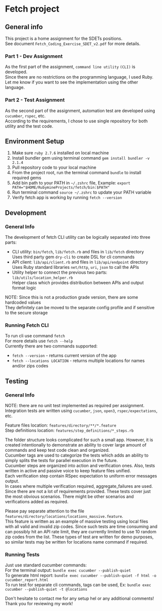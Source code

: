 # Fetch project
## General info
This project is a home assignment for the SDETs positions.   
See document `Fetch_Coding_Exercise_SDET_v2.pdf` for more details.

### Part 1 - Dev Assignment
As the first part of the assignment, `command line utility` `(CLI)` is developed.  
Since there are no restrictions on the programming language, I used Ruby.  
Let me know if you want to see the implementation using the other language.

### Part 2 - Test Assignment
As the second part of the assignment, automation test are developed using `cucumber`, `rspec`, etc.  
According to the requirements, I chose to use single repository for both utility and the test code.  

## Environment Setup
1. Make sure `ruby 2.7.6` installed on local machine
2. Install bundler gem using terminal command `gem install bundler -v 2.1.4`
3. Pull repository code to your local machine
4. From the project root, run the terminal command `bundle` to install required gems
5. Add bin path to your PATH in `~/.zshrc` file, Example: `export PATH="$HOME/RubymineProjects/fetch/bin:$PATH"`
6. Run terminal command `source ~/.zshrc` to update your PATH variable
7. Verify fetch app is working by running `fetch --version`

## Development
### General Info
The development of fetch CLI utility can be logically separated into three parts:  
- CLI utility: `bin/fetch`, `lib/fetch.rb` and files in `lib/fetch` directory  
Uses third party gem `dry-cli` to create DSL for cli commands  
- API client: `lib/api/client.rb` and files in `lib/api/endpoint` directory  
Uses Ruby standard libraries `net/http`, `uri`, `json` to call the APIs  
- Utility helper to connect the previous two parts: `lib/utils/location_helper.rb`  
Helper class which provides distribution between APIs and output format logic   

NOTE: Since this is not a production grade version, there are some hardcoded values  
They definitely can be moved to the separate config profile and if sensitive to the secure storage   

### Running Fetch CLI
To run cli use command `fetch`  
For more details use `fetch --help`  
Currently there are two commands supported: 
 - `fetch --version` - returns current version of the app 
 - `fetch --locations LOCATION` - returns multiple locations for names and/or zips codes

## Testing
### General Info
NOTE: there are no unit test implemented as required per assignment.  
Integration tests are written using `cucumber`, `json`, `open3`, `rspec/expectations`, etc.  

Feature files location: `features/directory/**/*.feature`  
Step definitions location: `features/step_definitions/*_steps.rb`  

The folder structure looks complicated for such a small app. However, it is created intentionally to demonstrate
an ability to cover large amount of commands and keep test code clean and organized.  
Cucumber tags are used to categorize the tests which adds an ability to simply splits the tests for parallel execution
in the future.  
Cucumber steps are organized into action and verification ones. Also, tests written in active and passive voice
to keep feature files unified.  
Each verification step contain RSpec expectation to uniform error messages output.  
In cases where multiple verification required, aggregate_failures are used.
Since there are not a lot of requirements provided. These tests cover just the most obvious scenarios.
There might be other scenarios and verifications added as required.

Please pay separate attention to the file `features/directory/locations/locations_massive.feature`.  
This feature is written as an example of massive testing using local files with all valid and invalid zip codes.
Since such tests are time consuming and can possibly hit an API rate limit, they are currently limited to use 10 random zip codes
from the list. These types of test are written for demo purposes, so similar tests may be written for locations name command if required.  

### Running Tests
Just use standard cucumber commands:  
For the terminal output: `bundle exec cucumber --publish-quiet`  
To generate html report: `bundle exec cucumber --publish-quiet -f html -o cucumber_report.html`  
To run test for separate cli commands, tags can be used, Ex: `bundle exec cucumber --publish-quiet -t @locations`  

Don't hesitate to contact me for any setup hel or any additional comments!  
Thank you for reviewing my work!
